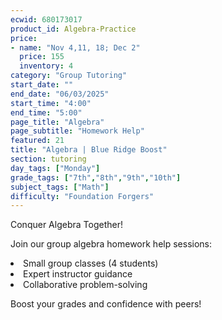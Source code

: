 ```yaml
---
ecwid: 680173017
product_id: Algebra-Practice
price:
- name: "Nov 4,11, 18; Dec 2"
  price: 155
  inventory: 4
category: "Group Tutoring"
start_date: ""
end_date: "06/03/2025"
start_time: "4:00"
end_time: "5:00"
page_title: "Algebra"
page_subtitle: "Homework Help"
featured: 21
title: "Algebra | Blue Ridge Boost"
section: tutoring
day_tags: ["Monday"]
grade_tags: ["7th","8th","9th","10th"]
subject_tags: ["Math"]
difficulty: "Foundation Forgers"
---
```

<p>Conquer Algebra Together!</p><p>Join our group algebra homework help sessions:</p><li> Small group classes (4 students)</li><li>Expert instructor guidance</li><li>Collaborative problem-solving</li><p>Boost your grades and confidence with peers!</p>
